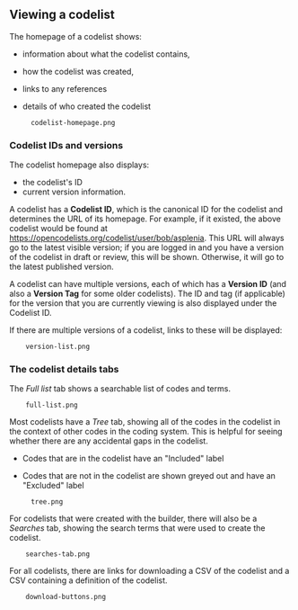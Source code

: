 ## Viewing a codelist

The homepage of a codelist shows:

* information about what the codelist contains,
* how the codelist was created,
* links to any references
* details of who created the codelist

        codelist-homepage.png

### Codelist IDs and versions

The codelist homepage also displays:

* the codelist's ID
* current version information.

A codelist has a __Codelist ID__, which is the canonical ID for the codelist and determines the URL of its homepage. For example, if it existed, the above codelist would be found at https://opencodelists.org/codelist/user/bob/asplenia. This URL will always go to the latest visible version; if you are logged in and you have a version of the codelist in draft or review, this will be shown. Otherwise, it will go to the latest published version.

A codelist can have multiple versions, each of which has a __Version ID__ (and also a __Version Tag__ for some older codelists). The ID and tag (if applicable) for the version that you are currently viewing is also displayed under the Codelist ID.

If there are multiple versions of a codelist, links to these will be displayed:

        version-list.png

### The codelist details tabs

The _Full list_ tab shows a searchable list of codes and terms.

        full-list.png

Most codelists have a _Tree_ tab, showing all of the codes in the codelist in the context of other codes in the coding system.
This is helpful for seeing whether there are any accidental gaps in the codelist.

* Codes that are in the codelist have an "Included" label
* Codes that are not in the codelist are shown greyed out and have an "Excluded" label

        tree.png

For codelists that were created with the builder, there will also be a _Searches_ tab,
showing the search terms that were used to create the codelist.

        searches-tab.png

For all codelists, there are links for downloading a CSV of the codelist and a CSV containing a definition of the codelist.

        download-buttons.png
